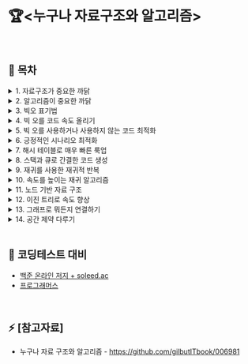 # 🏆<누구나 자료구조와 알고리즘>

<br>

## 🌱 목차
<details>
<summary>1. 자료구조가 중요한 까닭</summary>

   1. 배열: 기초 자료 구조
   2. 읽기
   3. 검색
   4. 삽입
   5. 삭제
   6. 집합: 단 하나의 규칙이 효율성을 바꾼다
   7. 마무리

</details>

<details>
<summary>2. 알고리즘이 중요한 까닭</summary>

   1. 정렬된 배열
   2. 정렬된 배열의 검색
   3. 이진 검색
   4. 이진검색 대 선형 검색
   5. 마무리

</details>

<details>
<summary>3. 빅오 표기법</summary>

   1. 빅오: 단계 수 계산
   2. 상수 시간과 선형 시간
   3. 같은 알고리즘, 다른 시나리오
   4. 세 번째 유형의 알고리즘
   5. 로가리즘
   6. O(log N) 해석
   7. 실전예제
   8. 마무리

</details>

<details>
<summary>4. 빅 오를 코드 속도 올리기</summary>

   1. 버블 정렬
   2. 버블 정렬 실제로 해보기
   3. 버블 정렬 구현
   4. 버블 정렬의 효율성
   5. 이차 문제
   6. 선형 해결법
   7. 마무리

</details>

<details>
<summary>5. 빅 오를 사용하거나 사용하지 않는 코드 최적화</summary>

1. 선택 정렬
2. 선택 정렬 실제로 해보기
3. 선택 정렬 구현
4. 선택 정렬의 효율성
5. 상수 무시하기
6. 빅 오의 역할
7. 실제 예제
8. 마무리

</details>

<details>
<summary>6. 긍정적인 시나리오 최적화</summary>

1. 삽입 정렬
2. 삽입 정렬해보기
3. 삽입 정렬 구현
4. 삽입 정렬의 효율성
5. 평균적인 경우
6. 실제 예제 
7. 마무리

</details>

<details>
<summary>7. 해시 테이블로 매우 빠른 룩업</summary>

1. 해시 테이블 소개
2. 해시 함수로 해싱
3. 재미와 이익, 특히 이익을 남길 유의어 사전 만들기
4. 충돌 해결
5. 훌륭한 충돌 조정
6. 실제 예제
7. 마무리

</details>

<details>
<summary>8. 스택과 큐로 간결한 코드 생성</summary>

1. 스택
2. 스택 다뤄보기
3. 큐
4. 큐 다뤄보기
5. 마무리

</details>

<details>
<summary>9. 재귀를 사용한 재귀적 반복</summary>

1. 루프 대신 재귀
2. 기저 조건
3. 재귀 코드 읽기
4. 컴퓨터의 눈으로 바라본 재귀
5. 재귀 다뤄보기
6. 마무리

</details>

<details>
<summary>10. 속도를 높이는 재귀 알고리즘</summary>

1. 분할
2. 퀵 정렬
3. 퀵 정렬의 효율성
4. 최악의 시나리오
5. 퀵 셀렉트
6. 마무리

</details>

<details>
<summary>11. 노드 기반 자료 구조</summary>

1. 연결 리스트
2. 연결 리스트 구현
3. 읽기
4. 검색
5. 삽입
6. 삭제
7. 연결 리스트 다뤄보기
8. 이중 연결 리스트
9. 마무리

</details>

<details>
<summary>12. 이진 트리로 속도 향상</summary>

1. 부
</details>

<details>
<summary>13. 그래프로 뭐든지 연결하기</summary>

</details>

<details>
<summary>14. 공간 제약 다루기</summary>

</details>

<br>

## 🤔 코딩테스트 대비 
- [백준 온라인 저지 + soleed.ac](https://solved.ac/)
- [프로그래머스](https://school.programmers.co.kr/)<br>
<br>


## ⚡ [참고자료]

- 누구나 자료 구조와 알고리즘 - <https://github.com/gilbutITbook/006981>
